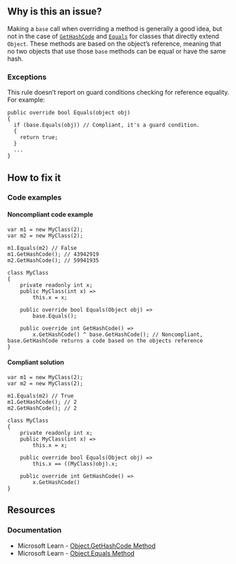 ## Why is this an issue?

Making a `base` call when overriding a method is generally a good idea, but not in the case of [`GetHashCode`](https://learn.microsoft.com/en-us/dotnet/api/system.object.gethashcode) and [`Equals`](https://learn.microsoft.com/en-us/dotnet/api/system.object.equals) for classes that directly extend `Object`.
These methods are based on the object’s reference, meaning that no two objects that use those `base` methods can be equal or have the same
hash.

### Exceptions

This rule doesn’t report on guard conditions checking for reference equality. For example:

    public override bool Equals(object obj)
    {
      if (base.Equals(obj)) // Compliant, it's a guard condition.
      {
        return true;
      }
      ...
    }

## How to fix it

### Code examples

#### Noncompliant code example

    var m1 = new MyClass(2);
    var m2 = new MyClass(2);
    
    m1.Equals(m2) // False
    m1.GetHashCode(); // 43942919
    m2.GetHashCode(); // 59941935
    
    class MyClass
    {
        private readonly int x;
        public MyClass(int x) =>
            this.x = x;
    
        public override bool Equals(Object obj) =>
            base.Equals();
    
        public override int GetHashCode() =>
            x.GetHashCode() ^ base.GetHashCode(); // Noncompliant, base.GetHashCode returns a code based on the objects reference
    }

#### Compliant solution

    var m1 = new MyClass(2);
    var m2 = new MyClass(2);
    
    m1.Equals(m2) // True
    m1.GetHashCode(); // 2
    m2.GetHashCode(); // 2
    
    class MyClass
    {
        private readonly int x;
        public MyClass(int x) =>
            this.x = x;
    
        public override bool Equals(Object obj) =>
            this.x == ((MyClass)obj).x;
    
        public override int GetHashCode() =>
            x.GetHashCode()
    }

## Resources

### Documentation

-   Microsoft Learn - [Object.GetHashCode Method](https://learn.microsoft.com/en-us/dotnet/api/system.object.gethashcode?view=net-7.0)
-   Microsoft Learn - [Object.Equals Method](https://learn.microsoft.com/en-us/dotnet/api/system.object.equals)